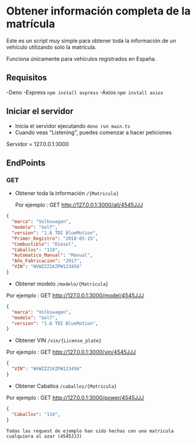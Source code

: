 # Obtener información completa de la matrícula
Este es un script muy simple para obtener toda la información de un vehículo utilizando solo la matrícula.

Funciona únicamente para vehículos registrados en España.


## Requisitos
-Deno 
-Express `npm install express`
-Axios `npm install axios`

## Iniciar el servidor
- Inicia el servidor ejecutando `deno run main.ts`
- Cuando veas "Listening", puedes comenzar a hacer peticiones

Servidor = 127.0.0.1:3000
## EndPoints

### GET

- Obtener toda la información
  `/{Matricula}`

  Por ejemplo : GET http://127.0.0.1:3000/all/4545JJJ

  
```json
{
  "marca": "Volkswagen",
  "modelo": "Golf",
  "version": "1.6 TDI BlueMotion",
  "Primer_Registro": "2018-05-15",
  "Combustible": "Diesel",
  "Caballos": "110",
  "Automatico_Manual": "Manual",
  "Año_Fabricacion": "2017",
  "VIN": "WVWZZZ1KZPW123456" 
}

```

- Obtener modelo
`/modelo/{Matricula}`

Por ejemplo : GET http://127.0.0.1:3000/model/4545JJJ


```json
{
  "marca": "Volkswagen",
  "modelo": "Golf",
  "version": "1.6 TDI BlueMotion",
}

```

- Obtener VIN
`/vin/{License_plate}`

Por ejemplo : GET http://127.0.0.1:3000/vin/4545JJJ

```json
{
  "VIN": "WVWZZZ1KZPW123456"
}

```


- Obtener Caballos
`/caballos/{Matricula}`

Por ejemplo : GET http://127.0.0.1:3000/power/4545JJJ


```json
{
  "Caballos": "110",
}

```



`Todas las request de ejemplo han sido hechas con una matricula cualquiera al azar (4545JJJ)`
